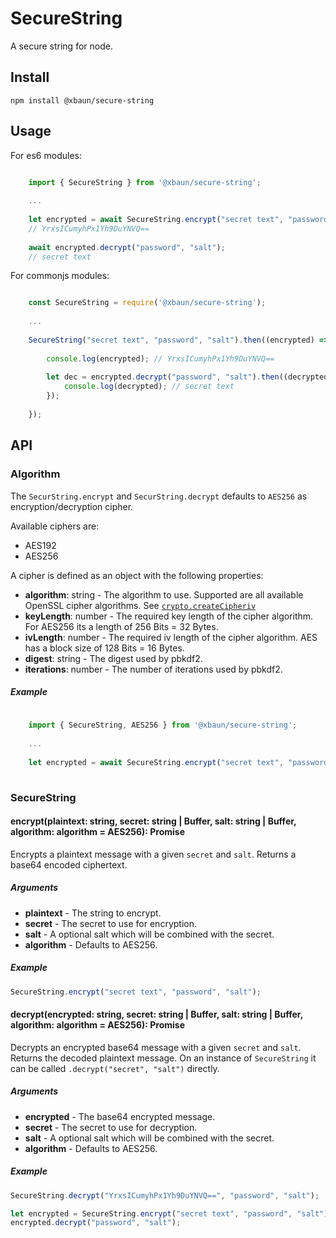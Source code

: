 # SecureString

A secure string for node.

## Install

```
npm install @xbaun/secure-string
```

## Usage

For es6 modules:
```javascript

    import { SecureString } from '@xbaun/secure-string';
    
    ...
    
    let encrypted = await SecureString.encrypt("secret text", "password", "salt");
    // YrxsICumyhPx1Yh9DuYNVQ==
    
    await encrypted.decrypt("password", "salt");
    // secret text

```

For commonjs modules:

```javascript

    const SecureString = require('@xbaun/secure-string');
    
    ...
    
    SecureString("secret text", "password", "salt").then((encrypted) => {
    
        console.log(encrypted); // YrxsICumyhPx1Yh9DuYNVQ==
        
        let dec = encrypted.decrypt("password", "salt").then((decrypted) => {
            console.log(decrypted); // secret text
        });
        
    });

```

## API

### Algorithm

The ```SecurString.encrypt``` and ```SecurString.decrypt``` defaults to ```AES256``` as encryption/decryption cipher.

Available ciphers are:
- AES192
- AES256

A cipher is defined as an object with the following properties:

- **algorithm**:  string - The algorithm to use. Supported are all available OpenSSL cipher algorithms. See [```crypto.createCipheriv```](https://nodejs.org/api/crypto.html#crypto_crypto_createcipheriv_algorithm_key_iv_options)
- **keyLength**:  number - The required key length of the cipher algorithm. For AES256 its a length of 256 Bits = 32 Bytes.
- **ivLength**:   number - The required iv length of the cipher algorithm. AES has a block size of 128 Bits = 16 Bytes.
- **digest**:     string - The digest used by pbkdf2.
- **iterations**: number - The number of iterations used by pbkdf2.

##### Example

```javascript
    
    import { SecureString, AES256 } from '@xbaun/secure-string';
    
    ...
    
    let encrypted = await SecureString.encrypt("secret text", "password", "salt", AES256);
    
```

### SecureString

#### encrypt(plaintext: string, secret: string | Buffer, salt: string | Buffer, algorithm: algorithm = AES256): Promise<SecureString>

Encrypts a plaintext message with a given ```secret``` and ```salt```. Returns a base64 encoded ciphertext.

##### Arguments

- **plaintext** - The string to encrypt.
- **secret** - The secret to use for encryption.
- **salt** - A optional salt which will be combined with the secret.
- **algorithm** - Defaults to AES256.

##### Example

```javascript
SecureString.encrypt("secret text", "password", "salt");
```

#### decrypt(encrypted: string, secret: string | Buffer, salt: string | Buffer, algorithm: algorithm = AES256): Promise<string>

Decrypts an encrypted base64 message with a given ```secret``` and ```salt```. Returns the decoded plaintext message. 
On an instance of ```SecureString``` it can be called ```.decrypt("secret", "salt")``` directly.

##### Arguments

- **encrypted** - The base64 encrypted message.
- **secret** - The secret to use for decryption.
- **salt** - A optional salt which will be combined with the secret.
- **algorithm** - Defaults to AES256.

##### Example

```javascript
SecureString.decrypt("YrxsICumyhPx1Yh9DuYNVQ==", "password", "salt");
```

```javascript
let encrypted = SecureString.encrypt("secret text", "password", "salt");
encrypted.decrypt("password", "salt");
```